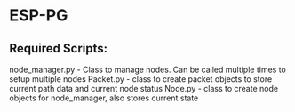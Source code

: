 # ESP-PG

## Required Scripts:

node_manager.py - Class to manage nodes. Can be called multiple times to setup multiple nodes
Packet.py - class to create packet objects to store current path data and current node status 
Node.py - class to create node objects for node_manager, also stores current state
